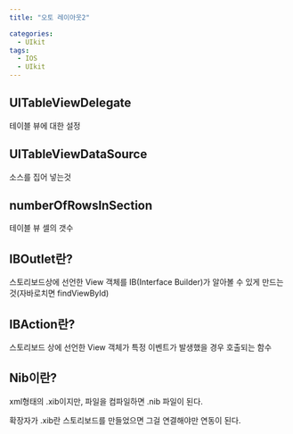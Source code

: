 ```yaml
---
title: "오토 레이아웃2"

categories:
  - UIkit
tags:
  - IOS
  - UIkit
---
```


## UITableViewDelegate
테이블 뷰에 대한 설정  

## UITableViewDataSource
소스를 집어 넣는것

## numberOfRowsInSection
테이블 뷰 셀의 갯수  

## IBOutlet란?
스토리보드상에 선언한 View 객체를 IB(Interface Builder)가 알아볼 수 있게 만드는 것(자바로치면 findViewById)

## IBAction란?
스토리보드 상에 선언한 View 객체가 특정 이벤트가 발생했을 경우 호출되는 함수

## Nib이란?
xml형태의 .xib이지만, 파일을 컴파일하면 .nib 파일이 된다.  

확장자가 .xib란 스토리보드를 만들었으면 그걸 연결해야만 연동이 된다.



